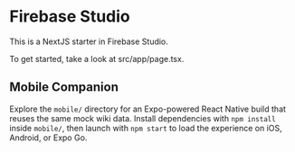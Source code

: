 # Firebase Studio

This is a NextJS starter in Firebase Studio.

To get started, take a look at src/app/page.tsx.

## Mobile Companion

Explore the `mobile/` directory for an Expo-powered React Native build that reuses the same mock wiki data. Install dependencies with `npm install` inside `mobile/`, then launch with `npm start` to load the experience on iOS, Android, or Expo Go.
